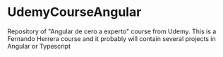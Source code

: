 # UdemyCourseAngular
Repository of "Angular de cero a experto" course from Udemy. This is a Fernando Herrera course and it probably will contain several projects in Angular or Typescript

